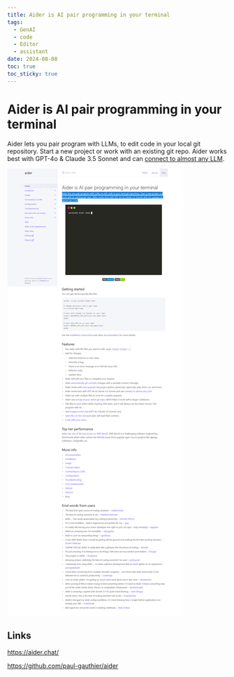 ```yaml
---
title: Aider is AI pair programming in your terminal
tags:
  - GenAI
  - code
  - Editor
  - assistant
date: 2024-08-08
toc: true
toc_sticky: true
---
```



# Aider is AI pair programming in your terminal

Aider lets you pair program with LLMs, to edit code in your local git repository. Start a new project or work with an existing git repo. Aider works best with GPT-4o & Claude 3.5 Sonnet and can [connect to almost any LLM](https://aider.chat/docs/llms.html).

![](../_asset/2024-08-08-aider_image_1.png)
## Links

<https://aider.chat/>

<https://github.com/paul-gauthier/aider>


